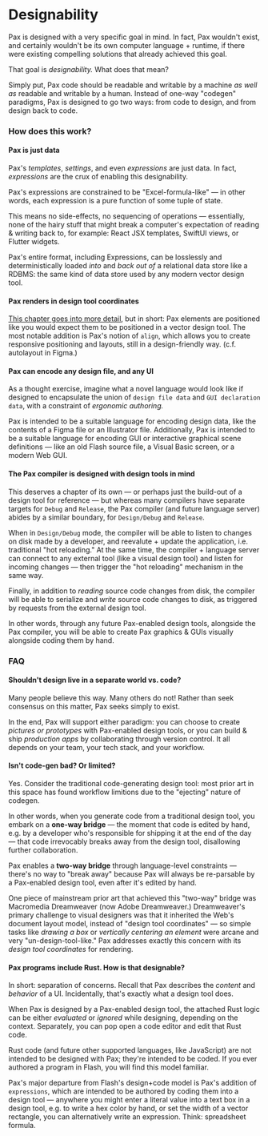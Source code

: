 # Designability

Pax is designed with a very specific goal in mind.  In fact, Pax wouldn't exist, and certainly wouldn't be its own computer language + runtime, if there were existing compelling solutions that already achieved this goal.

That goal is _designability._  What does that mean?

Simply put, Pax code should be readable and writable by a machine _as well as_ readable and writable by a human.  Instead of one-way "codegen" paradigms, Pax is designed to go two ways: from code to design, and from design back to code.

### How does this work?

#### Pax is just data 

Pax's _templates_, _settings_, and even _expressions_ are just data.  In fact, _expressions_ are the crux of enabling this designability. 

Pax's expressions are constrained to be "Excel-formula-like" — in other words, each expression is a pure function of some tuple of state.

This means no side-effects, no sequencing of operations — essentially, none of the hairy stuff that might break a computer's expectation of reading & writing back to, for example: React JSX templates, SwiftUI views, or Flutter widgets.

Pax's entire format, including Expressions, can be losslessly and deterministically loaded _into_ and _back out of_ a relational data store like a RDBMS: the same kind of data store used by any modern vector design tool.

#### Pax renders in design tool coordinates

[This chapter goes into more detail](./reference-coordinates-and-transforms.md), but in short: Pax elements are positioned like you would expect them to be positioned in a vector design tool.  The most notable addition is Pax's notion of `align`, which allows you to create responsive positioning and layouts, still in a design-friendly way. (c.f. autolayout in Figma.)


#### Pax can encode any design file, and any UI

As a thought exercise, imagine what a novel language would look like if designed to encapsulate the union of `design file data` and `GUI declaration data`, with a constraint of _ergonomic authoring._

Pax is intended to be a suitable language for encoding design data, like the contents of a Figma file or an Illustrator file.  Additionally, Pax is intended to be a suitable language for encoding GUI or interactive graphical scene definitions — like an old Flash source file, a Visual Basic screen, or a modern Web GUI.

#### The Pax compiler is designed with design tools in mind

This deserves a chapter of its own — or perhaps just the build-out of a design tool for reference — but whereas many compilers have separate targets for `Debug` and `Release`, the Pax compiler (and future language server) abides by a similar boundary, for `Design/Debug` and `Release`.  

When in `Design/Debug` mode, the compiler will be able to listen to changes on disk made by a developer, and reevalute + update the application, i.e. traditional "hot reloading."  At the same time, the compiler + language server can connect to any external tool (like a visual design tool) and listen for incoming changes — then trigger the "hot reloading" mechanism in the same way.  

Finally, in addition to _reading_ source code changes from disk, the compiler will be able to serialize and _write_ source code changes to disk, as triggered by requests from the external design tool.  

In other words, through any future Pax-enabled design tools, alongside the Pax compiler, you will be able to create Pax graphics & GUIs visually alongside coding them by hand.



### FAQ

#### Shouldn't design live in a separate world vs. code?

Many people believe this way.  Many others do not!  Rather than seek consensus on this matter, Pax seeks simply to exist.

In the end, Pax will support either paradigm:  you can choose to create _pictures or prototypes_ with Pax-enabled design tools, or you can build & ship _production apps_ by collaborating through version control.  It all depends on your team, your tech stack, and your workflow.


#### Isn't code-gen bad? Or limited?

Yes.  Consider the traditional code-generating design tool: most prior art in this space has found workflow limitions due to the "ejecting" nature of codegen.  

In other words, when you generate code from a traditional design tool, you embark on a **one-way bridge** — the moment that code is edited by hand, e.g. by a developer who's responsible for shipping it at the end of the day — that code irrevocably breaks away from the design tool, disallowing further collaboration.

Pax enables a **two-way bridge** through language-level constraints — there's no way to "break away" because Pax will always be re-parsable by a Pax-enabled design tool, even after it's edited by hand.

One piece of mainstream prior art that achieved this "two-way" bridge was Macromedia Dreamweaver (now Adobe Dreamweaver.)  Dreamweaver's primary challenge to visual designers was that it inherited the Web's document layout model, instead of "design tool coordinates" — so simple tasks like _drawing a box_ or _vertically centering an element_ were arcane and very "un-design-tool-like."   Pax addresses exactly this concern with its _design tool coordinates_ for rendering.

#### Pax programs include Rust.  How is that designable?

In short: separation of concerns.  Recall that Pax describes the _content_ and _behavior_ of a UI.  Incidentally, that's exactly what a design tool does.

When Pax is designed by a Pax-enabled design tool, the attached Rust logic can be either _evaluated_ or _ignored_ while designing, depending on the context.  Separately, you can pop open a code editor and edit that Rust code.  

Rust code (and future other supported languages, like JavaScript) are not intended to be designed with Pax; they're intended to be coded.  If you ever authored a program in Flash, you will find this model familiar.  

Pax's major departure from Flash's design+code model is Pax's addition of `expressions`, which are intended to be authored by coding them into a design tool — anywhere you might enter a literal value into a text box in a design tool, e.g. to write a hex color by hand, or set the width of a vector rectangle, you can alternatively write an expression. Think: spreadsheet formula.